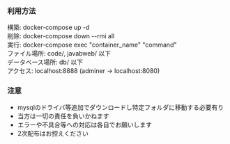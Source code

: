 ### 利用方法
構築: docker-compose up -d  \
削除: docker-compose down --rmi all  \
実行: docker-compose exec "container_name" "command"  \
ファイル場所: code/, javabweb/ 以下  \
データベース場所: db/ 以下  \
アクセス: localhost:8888 (adminer -> localhost:8080)
  
### 注意
- mysqlのドライバ等追加でダウンロードし特定フォルダに移動する必要有り
- 当方は一切の責任を負いかねます
- エラーや不具合等への対応は各自でお願いします
- 2次配布はお控えください
